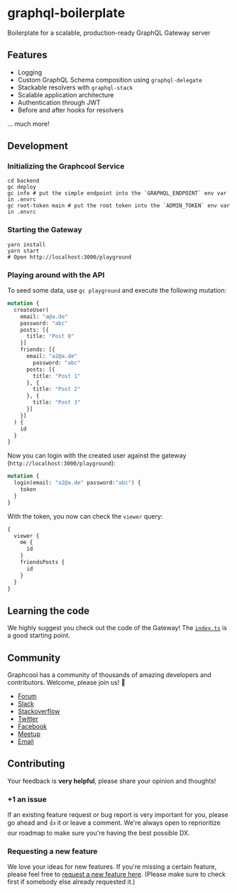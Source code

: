# graphql-boilerplate
Boilerplate for a scalable, production-ready GraphQL Gateway server

## Features
- Logging
- Custom GraphQL Schema composition using `graphql-delegate`
- Stackable resolvers with `graphql-stack`
- Scalable application architecture
- Authentication through JWT
- Before and after hooks for resolvers

... much more!

## Development
### Initializing the Graphcool Service
```
cd backend
gc deploy
gc info # put the simple endpoint into the `GRAPHQL_ENDPOINT` env var in .envrc
gc root-token main # put the root token into the `ADMIN_TOKEN` env var in .envrc
```

### Starting the Gateway
```
yarn install
yarn start
# Open http://localhost:3000/playground
```

### Playing around with the API
To seed some data, use `gc playground` and execute the following mutation:
```graphql
mutation {
  createUser(
    email: "a@a.de"
    password: "abc"
    posts: [{
      title: "Post 0"
    }]
    friends: [{
      email: "a2@a.de"
    	password: "abc"
      posts: [{
        title: "Post 1"
      }, {
        title: "Post 2"
      }, {
        title: "Post 3"
      }]
    }]
  ) {
    id
  }
}
```

Now you can login with the created user against the gateway (`http://localhost:3000/playground`):
```graphql
mutation {
  login(email: "a2@a.de" password:"abc") {
    token
  }
}
```
With the token, you now can check the `viewer` query:
```graphql
{
  viewer {
    me {
      id
    }
    friendsPosts {
      id
    }
  }
}
```

## Learning the code
We highly suggest you check out the code of the Gateway! The [`index.ts`](https://github.com/graphcool/graphql-boilerplate/blob/master/gateway/src/index.ts) is a good starting point.

## Community

Graphcool has a community of thousands of amazing developers and contributors. Welcome, please join us! 👋

* [Forum](https://www.graph.cool/forum)
* [Slack](https://slack.graph.cool/)
* [Stackoverflow](https://stackoverflow.com/questions/tagged/graphcool)
* [Twitter](https://twitter.com/graphcool)
* [Facebook](https://www.facebook.com/GraphcoolHQ)
* [Meetup](https://www.meetup.com/graphql-berlin)
* [Email](hello@graph.cool)

## Contributing

Your feedback is **very helpful**, please share your opinion and thoughts!

### +1 an issue

If an existing feature request or bug report is very important for you, please go ahead and :+1: it or leave a comment. We're always open to reprioritize our roadmap to make sure you're having the best possible DX.

### Requesting a new feature

We love your ideas for new features. If you're missing a certain feature, please feel free to [request a new feature here](https://github.com/graphcool/framework/issues/new). (Please make sure to check first if somebody else already requested it.)

